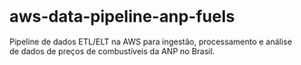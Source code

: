 # aws-data-pipeline-anp-fuels
Pipeline de dados ETL/ELT na AWS para ingestão, processamento e análise de dados de preços de combustíveis da ANP no Brasil.
